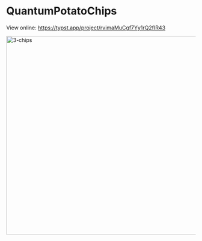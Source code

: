 # QuantumPotatoChips

View online: https://typst.app/project/rvimaMuCgf7Yy1rQ2fIR43

<img width="530" alt="3-chips" src="https://github.com/user-attachments/assets/261cecc9-2ba9-4dfa-8079-35408b324399">
